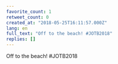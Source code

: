 ```yaml
---
favorite_count: 1
retweet_count: 0
created_at: "2018-05-25T16:11:57.000Z"
lang: en
full_text: "Off to the beach! #JOTB2018"
replies: []
---
```


Off to the beach! #JOTB2018

